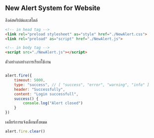 ## New Alert System for Website

ลิงค์สคริปต์และสไตล์
``` html
<!-- in head tag -->
<link rel="preload stylesheet" as="style" href="./NewAlert.css">
<link rel="preload" as="script" href="./NewAlert.js">

<!-- in body tag -->
<script src="./NewAlert.js"></script>
```

ตัวอย่างกอย่างการเรียกใช้งาน
``` js

alert.fire({
    timeout: 5000,
    type: "success", // [ "success", "error", "warning", "info" ]
    header: "Successfully",
    content: "Login successfull",
    success() {
        console.log("Alert closed")
    }
})

```
เคลียร์การแจ้งเตือนทั้งหมด
``` js
alert.fire.clear()
```
